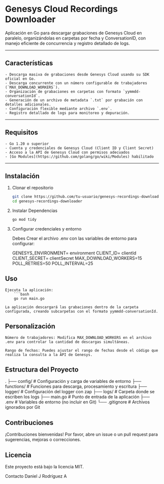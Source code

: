 # Genesys Cloud Recordings Downloader

Aplicación en Go para descargar grabaciones de Genesys Cloud en paralelo, organizándolas en carpetas por fecha y ConversationID, con manejo eficiente de concurrencia y registro detallado de logs.

---

## Características

    - Descarga masiva de grabaciones desde Genesys Cloud usando su SDK oficial en Go.
    - Descarga concurrente con un número configurable de trabajadores (`MAX_DOWNLOAD_WORKERS`).
    - Organización de grabaciones en carpetas con formato `yymmdd-conversationId`.
    - Generación de un archivo de metadata `.txt` por grabación con detalles adicionales.
    - Configuración flexible mediante archivo `.env`.
    - Registro detallado de logs para monitoreo y depuración.

---

## Requisitos

    - Go 1.20 o superior
    - Cuenta y credenciales de Genesys Cloud (Client ID y Client Secret)
    - Acceso a la API de Genesys Cloud con permisos adecuados
    - [Go Modules](https://github.com/golang/go/wiki/Modules) habilitado

---

## Instalación

1. Clonar el repositorio

   ```bash
   git clone https://github.com/tu-usuario/genesys-recordings-downloader.git
   cd genesys-recordings-downloader


2. Instalar Dependencias

    ```bash
    go mod tidy


3. Configurar credenciales y entorno

    Debes Crear el archivo .env con las variables de entorno para configurar:

    GENESYS_ENVIRONMENT= environment
    CLIENT_ID= clientId
    CLIENT_SECRET= clientSecret
    MAX_DOWNLOAD_WORKERS=15
    POLL_RETRIES=50
    POLL_INTERVAL=25

## Uso

    Ejecuta la aplicación:
        ```bash
        go run main.go

    La aplicación descargará las grabaciones dentro de la carpeta configurada, creando subcarpetas con el formato yymmdd-conversationId.


## Personalización

    Número de trabajadores: Modifica MAX_DOWNLOAD_WORKERS en el archivo .env para controlar la cantidad de descargas simultáneas.

    Rango de fechas: Puedes ajustar el rango de fechas desde el código que realiza la consulta a la API de Genesys.

## Estructura del Proyecto

.
├── config/        # Configuración y carga de variables de entorno
├── functions/     # Funciones para descarga, procesamiento y escritura
├── logger/        # Configuración del logger con zap
├── logs/          # Carpeta donde se escriben los logs
├── main.go        # Punto de entrada de la aplicación
├── .env           # Variables de entorno (no incluir en Git)
└── .gitignore     # Archivos ignorados por Git



## Contribuciones

¡Contribuciones bienvenidas!
Por favor, abre un issue o un pull request para sugerencias, mejoras o correcciones.

## Licencia

Este proyecto está bajo la licencia MIT.

Contacto
Daniel J Rodríguez A